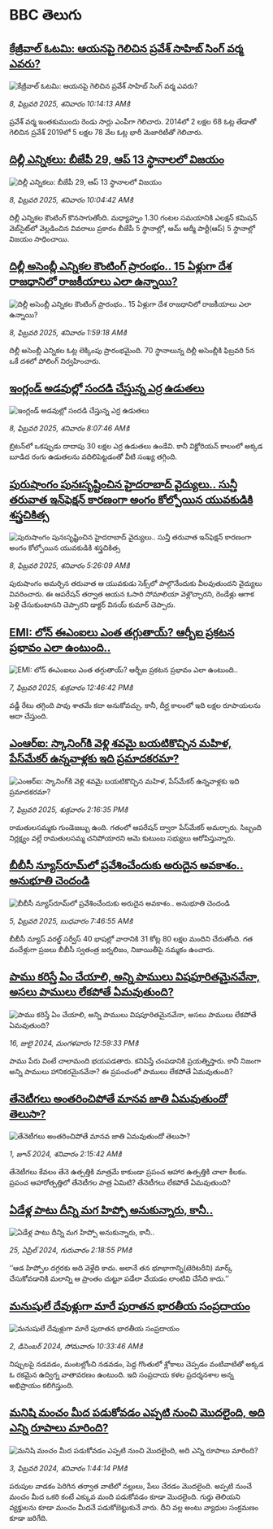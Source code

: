 # BBC తెలుగు## [కేజ్రీవాల్‌ ఓటమి: ఆయనపై గెలిచిన ప్రవేశ్ సాహిబ్ సింగ్ వర్మ ఎవరు?](https://www.bbc.com/telugu/articles/cjw4gln19jxo?at_campaign=githubrss)![కేజ్రీవాల్‌ ఓటమి: ఆయనపై గెలిచిన ప్రవేశ్ సాహిబ్ సింగ్ వర్మ ఎవరు?](https://ichef.bbci.co.uk/ace/standard/240/cpsprodpb/7ce3/live/489f9900-e5f2-11ef-b038-a9c3e1a2b5e5.jpg)_8, ఫిబ్రవరి 2025, శనివారం 10:14:13 AMకి_ప్రవేశ్ వర్మ ఇంతకుముందు రెండు సార్లు ఎంపీగా గెలిచారు. 2014లో 2 లక్షల 68 ఓట్ల తేడాతో గెలిచిన ప్రవేశ్ 2019లో 5 లక్షల 78 వేల ఓట్ల భారీ మెజారిటీతో గెలిచారు.## [దిల్లీ ఎన్నికలు: బీజేపీ 29, ఆప్ 13 స్థానాలలో విజయం](https://www.bbc.com/telugu/articles/cm29jmnyvxko?at_campaign=githubrss)![దిల్లీ ఎన్నికలు: బీజేపీ 29, ఆప్ 13 స్థానాలలో విజయం](https://ichef.bbci.co.uk/ace/standard/240/cpsprodpb/b9e2/live/be41a5a0-e5fb-11ef-a819-277e390a7a08.jpg)_8, ఫిబ్రవరి 2025, శనివారం 10:04:42 AMకి_దిల్లీ ఎన్నికల కౌంటింగ్ కొనసాగుతోంది.  మధ్యాహ్నం 1.30 గంటల సమయానికి ఎలక్షన్ కమిషన్ వెబ్‌సైట్‌లో వెల్లడించిన వివరాలు ప్రకారం బీజేపీ 5 స్థానాల్లో, ఆమ్ ఆద్మీ పార్టీ(ఆప్) 5 స్థానాల్లో విజయం సాధించాయి.## [దిల్లీ అసెంబ్లీ ఎన్నికల కౌంటింగ్ ప్రారంభం.. 15 ఏళ్లుగా దేశ రాజధానిలో రాజకీయాలు ఎలా ఉన్నాయి?](https://www.bbc.com/telugu/articles/c0lzy8gew7no?at_campaign=githubrss)![దిల్లీ అసెంబ్లీ ఎన్నికల కౌంటింగ్ ప్రారంభం.. 15 ఏళ్లుగా దేశ రాజధానిలో రాజకీయాలు ఎలా ఉన్నాయి?](https://ichef.bbci.co.uk/ace/standard/240/cpsprodpb/6676/live/319ce440-e5bd-11ef-a319-fb4e7360c4ec.jpg)_8, ఫిబ్రవరి 2025, శనివారం 1:59:18 AMకి_దిల్లీ అసెంబ్లీ ఎన్నికల ఓట్ల లెక్కింపు  ప్రారంభమైంది.  70 స్థానాలున్న దిల్లీ అసెంబ్లీకి ఫిబ్రవరి 5న ఒకే దశలో పోలింగ్ నిర్వహించారు.## [ఇంగ్లండ్ అడవుల్లో సందడి చేస్తున్న ఎర్ర ఉడుతలు](https://www.bbc.com/telugu/articles/cg45wzrx9pyo?at_campaign=githubrss)![ఇంగ్లండ్ అడవుల్లో సందడి చేస్తున్న ఎర్ర ఉడుతలు](https://ichef.bbci.co.uk/ace/standard/240/cpsprodpb/92bf/live/b3e04dd0-e5f3-11ef-9e5b-3f91a68005e1.jpg)_8, ఫిబ్రవరి 2025, శనివారం 8:07:46 AMకి_బ్రిటన్‌లో ఒకప్పుడు దాదాపు 30 లక్షల ఎర్ర ఉడుతలు ఉండేవి. కానీ విక్టోరియన్ కాలంలో అక్కడ బూడిద రంగు ఉడుతలను వదిలిపెట్టడంతో వీటి సంఖ్య తగ్గింది.## [పురుషాంగం పునఃసృష్టించిన హైదరాబాద్ వైద్యులు.. సున్తీ తరువాత ఇన్‌ఫెక్షన్ కారణంగా అంగం కోల్పోయిన యువకుడికి శస్త్రచికిత్స](https://www.bbc.com/telugu/articles/c74my91j77po?at_campaign=githubrss)![పురుషాంగం పునఃసృష్టించిన హైదరాబాద్ వైద్యులు.. సున్తీ తరువాత ఇన్‌ఫెక్షన్ కారణంగా అంగం కోల్పోయిన యువకుడికి శస్త్రచికిత్స](https://ichef.bbci.co.uk/ace/standard/240/cpsprodpb/cda8/live/a8a10930-e5d7-11ef-8db9-6717ffb4fd3f.jpg)_8, ఫిబ్రవరి 2025, శనివారం 5:26:09 AMకి_పురుషాంగం అమర్చిన తరువాత ఆ యువకుడు సెక్స్‌లో పాల్గొనేందుకు వీలవుతుందని వైద్యులు వివరించారు. ఈ ఆపరేషన్ తర్వాత ఆయన ఓసారి సోమాలియా వెళ్లొచ్చారని, రెండేళ్లు ఆగాక పెళ్లి చేసుకుంటానని చెప్పారని డాక్టర్ వినయ్ కుమార్ చెప్పారు.## [EMI: లోన్ ఈఎంఐలు ఎంత తగ్గుతాయ్? ఆర్బీఐ ప్రకటన ప్రభావం ఎలా ఉంటుంది..](https://www.bbc.com/telugu/articles/cdxnpzkdy2zo?at_campaign=githubrss)![EMI: లోన్ ఈఎంఐలు ఎంత తగ్గుతాయ్? ఆర్బీఐ ప్రకటన ప్రభావం ఎలా ఉంటుంది..](https://ichef.bbci.co.uk/ace/standard/240/cpsprodpb/55e3/live/322213e0-e53b-11ef-b52b-2f7aceb40199.jpg)_7, ఫిబ్రవరి 2025, శుక్రవారం 12:46:42 PMకి_వడ్డీ రేటు తగ్గింది పావు శాతమే కదా అనుకోవచ్చు. కానీ, దీర్ఘ కాలంలో ఇది లక్షల రూపాయలను ఆదా చేస్తుంది.## [ఎంఆర్ఐ: స్కానింగ్‌కి వెళ్లి శవమై బయటికొచ్చిన మహిళ, పేస్‌మేకర్ ఉన్నవాళ్లకు ఇది ప్రమాదకరమా?](https://www.bbc.com/telugu/articles/ce85pe4j8y5o?at_campaign=githubrss)![ఎంఆర్ఐ: స్కానింగ్‌కి వెళ్లి శవమై బయటికొచ్చిన మహిళ, పేస్‌మేకర్ ఉన్నవాళ్లకు ఇది ప్రమాదకరమా?](https://ichef.bbci.co.uk/ace/standard/240/cpsprodpb/fc22/live/f78823d0-e555-11ef-b330-354596128ef0.jpg)_7, ఫిబ్రవరి 2025, శుక్రవారం 2:16:35 PMకి_రామతులసమ్మకు గుండెజబ్బు ఉంది. గతంలో ఆపరేషన్ ద్వారా పేస్‌మేకర్ అమర్చారు. సిబ్బంది నిర్లక్ష్యం వల్లే రామతులసమ్మ చనిపోయారని ఆమె కుటుంబ సభ్యులు ఆరోపిస్తున్నారు.## [బీబీసీ న్యూస్‌రూమ్‌‌లో ప్రవేశించేందుకు అరుదైన అవకాశం.. అనుభూతి చెందండి](https://www.bbc.com/telugu/articles/cn4x9r7ndzwo?at_campaign=githubrss)![బీబీసీ న్యూస్‌రూమ్‌‌లో ప్రవేశించేందుకు అరుదైన అవకాశం.. అనుభూతి చెందండి](https://ichef.bbci.co.uk/ace/standard/240/cpsprodpb/8c29/live/a39c2f00-d23b-11ef-94cb-5f844ceb9e30.png)_5, ఫిబ్రవరి 2025, బుధవారం 7:46:55 AMకి_బీబీసీ న్యూస్ వరల్డ్ సర్వీస్ 40 భాషల్లో వారానికి 31 కోట్ల 80 లక్షల మందిని చేరుతోంది. 
గత వందేళ్లుగా ప్రజలు బీబీసీ స్వతంత్ర జర్నలిజం, నిజాయితీపై నమ్మకం ఉంచారు.## [పాము కరిస్తే ఏం చేయాలి, అన్ని పాములు విషపూరితమైనవేనా, అసలు పాములు లేకపోతే ఏమవుతుంది?](https://www.bbc.com/telugu/articles/cy68v5px787o?at_campaign=githubrss)![పాము కరిస్తే ఏం చేయాలి, అన్ని పాములు విషపూరితమైనవేనా, అసలు పాములు లేకపోతే ఏమవుతుంది?](https://ichef.bbci.co.uk/ace/standard/240/cpsprodpb/2b4a/live/9ebd6700-4367-11ef-99bd-e3de731921ae.jpg)_16, జులై 2024, మంగళవారం 12:59:33 PMకి_పాము పేరు వింటే చాలామంది భయపడతారు. కనిపిస్తే చంపడానికి ప్రయత్నిస్తారు. కానీ నిజంగా అన్ని పాములు హానికరమైనవేనా? ఈ ప్రపంచంలో పాములు లేకపోతే ఏమవుతుంది?## [తేనెటీగలు అంతరించిపోతే మానవ జాతి ఏమవుతుందో తెలుసా?](https://www.bbc.com/telugu/articles/clee3p3lzvxo?at_campaign=githubrss)![తేనెటీగలు అంతరించిపోతే మానవ జాతి ఏమవుతుందో తెలుసా?](https://ichef.bbci.co.uk/ace/standard/240/cpsprodpb/c493/live/e4dfab00-1f6b-11ef-80aa-699d54c46324.jpg)_1, జూన్ 2024, శనివారం 2:15:42 AMకి_తేనెటీగలు కేవలం తేనె ఉత్పత్తికి మాత్రమే కాకుండా ప్రపంచ ఆహార ఉత్పత్తికి చాలా కీలకం. ప్రపంచ ఆహారోత్పత్తిలో తేనెటీగల పాత్ర ఏమిటి? తేనెటీగలు లేకపోతే ఏమవుతుంది?## [ఏడేళ్ల పాటు దీన్ని మగ హిప్పో అనుకున్నారు, కానీ..](https://www.bbc.com/telugu/articles/c4n160yk0ylo?at_campaign=githubrss)![ఏడేళ్ల పాటు దీన్ని మగ హిప్పో అనుకున్నారు, కానీ..](https://ichef.bbci.co.uk/ace/standard/240/cpsprodpb/e37f/live/c97dde00-02ff-11ef-82e8-cd354766a224.jpg)_25, ఏప్రిల్ 2024, గురువారం 2:18:55 PMకి_‘‘ఆడ హిప్పోల దగ్గరకు అది వెళ్లేది కాదు. అలానే తన భూభాగాన్ని(టెరిటరీని) మార్క్ చేసుకోవడానికి మలాన్ని ఆ ప్రాంతం చుట్టూ పడేలా వేయడం లాంటివి చేసేది కాదు.’’## [మనుషులే దేవుళ్లుగా మారే పురాతన భారతీయ సంప్రదాయం](https://www.bbc.com/telugu/articles/cvg73x7p22do?at_campaign=githubrss)![మనుషులే దేవుళ్లుగా మారే పురాతన భారతీయ సంప్రదాయం](https://ichef.bbci.co.uk/ace/standard/240/cpsprodpb/66bf/live/97bb71e0-afff-11ef-bdf5-b7cb2fa86e10.jpg)_2, డిసెంబర్ 2024, సోమవారం 10:33:46 AMకి_నిప్పులపై నడవడం, మంటల్లోంచి నడవడం, పెద్ద గొంతులో శ్లోకాలు చెప్పడం వంటివాటితో అక్కడ ఓ రకమైన ఉద్విగ్న వాతావరణం ఉంటుంది. ఇది సంప్రదాయ కళల ప్రదర్శనశాల అన్న అభిప్రాయం కలిగిస్తుంది.## [మనిషి మంచం మీద పడుకోవడం ఎప్పటి నుంచి మొదలైంది, అది ఎన్ని రూపాలు మారింది?](https://www.bbc.com/telugu/articles/cjk6edmdyrro?at_campaign=githubrss)![మనిషి మంచం మీద పడుకోవడం ఎప్పటి నుంచి మొదలైంది, అది ఎన్ని రూపాలు మారింది?](https://ichef.bbci.co.uk/ace/standard/240/cpsprodpb/5b17/live/29ab2f70-bea5-11ee-896d-39d9bd3cadbb.png)_3, ఫిబ్రవరి 2024, శనివారం 1:44:14 PMకి_పరుపుల వాడకం పెరిగిన తర్వాత వాటిలో నల్లులు, పేలు చేరడం మొదలైంది. అప్పటి నుంచే మంచం మీద ఒకరి కంటే ఎక్కువ మంది పడుకోవడం కూడా మొదలైంది. 
గుర్తు తెలియని వ్యక్తులను కూడా మంచం మీదనే పడుకోబెట్టుకునే వారు. దీని వల్ల అంటు వ్యాధుల సంక్రమణం కూడా జరిగేది.